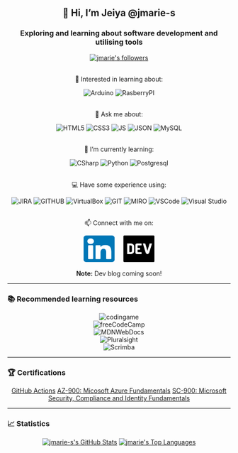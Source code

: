 
<!---
jmarie-s/jmarie-s is a ✨ special ✨ repository because its `README.md` (this file) appears on your GitHub profile.
You can click the Preview link to take a look at your changes.
--->
<div align="center">
  <section>
    <h1>👋 Hi, I’m Jeiya @jmarie-s </h1>
    <h3> Exploring and learning about software development and utilising tools</h3>
    <!-- 
        <a href="https://visitor-badge.laobi.icu/badge?page_id=jmarie-s.jmarie-s"><img alt="jmarie-s's visitors (not unique)" src="https://visitor-badge.laobi.icu/badge?page_id=jmarie-s.jmarie-s"/></a>
    -->
    <a href="https://img.shields.io/github/followers/jmarie-s?label=Follow&style=social"><img alt="jmarie's followers" src="https://img.shields.io/github/followers/jmarie-s?label=Follow&style=social"></a>
  </section>
  <section>
    <br/>
    <p>👀 Interested in learning about:</p>
    <div>
      <img src="https://img.shields.io/badge/Arduino-00979D?style=for-the-badge&logo=Arduino&logoColor=white" alt="Arduino"/>
      <img src="https://img.shields.io/badge/Raspberry%20Pi-A22846?style=for-the-badge&logo=Raspberry%20Pi&logoColor=white" alt="RasberryPI"/>
    </div>
    <br />
    <p>💬 Ask me about:</p>
    <div>
      <img src="https://img.shields.io/badge/HTML5-E34F26?style=for-the-badge&logo=html5&logoColor=white" alt="HTML5"/>
      <img src="https://img.shields.io/badge/CSS3-1572B6?style=for-the-badge&logo=css3&logoColor=white" alt="CSS3"/>
      <img src="https://img.shields.io/badge/JavaScript-323330?style=for-the-badge&logo=javascript&logoColor=F7DF1E" alt="JS"/>
      <img src="https://img.shields.io/badge/json-5E5C5C?style=for-the-badge&logo=json&logoColor=white" alt="JSON"/>
      <img src="https://img.shields.io/badge/MySQL-005C84?style=for-the-badge&logo=mysql&logoColor=white" alt="MySQL"/>
    </div>
    </br>
    <p>🌱 I’m currently learning:</p>
    <div>
      <img src="https://img.shields.io/badge/C%23-239120?style=for-the-badge&logo=c-sharp&logoColor=white" alt="CSharp"/>
      <img src="https://img.shields.io/badge/Python-FFD43B?style=for-the-badge&logo=python&logoColor=blue" alt="Python"/>
      <img src="https://img.shields.io/badge/PostgreSQL-316192?style=for-the-badge&logo=postgresql&logoColor=white"/ alt="Postgresql"/>
    </div>
    </br>
    <p>💻 Have some experience using:</p>
    <div>
      <img src="https://img.shields.io/badge/Jira-0052CC?style=for-the-badge&logo=Jira&logoColor=white" alt="JIRA"/>
      <img src="https://img.shields.io/badge/GitHub-100000?style=for-the-badge&logo=github&logoColor=white" alt="GITHUB"/>
      <img src="https://img.shields.io/badge/VirtualBox-21416b?style=for-the-badge&logo=VirtualBox&logoColor=white" alt="VirtualBox" />
       <img src="https://img.shields.io/badge/GIT-E44C30?style=for-the-badge&logo=git&logoColor=white" alt="GIT"/>
      <img src="https://img.shields.io/badge/Miro-F7C922?style=for-the-badge&logo=Miro&logoColor=050036" alt="MIRO"/>
      <img src="https://img.shields.io/badge/Visual_Studio_Code-0078D4?style=for-the-badge&logo=visual%20studio%20code&logoColor=white" alt="VSCode"/>
      <img src="https://img.shields.io/badge/Visual_Studio-5C2D91?style=for-the-badge&logo=visual%20studio&logoColor=white" alt="Visual Studio"/>
    </div>
    </br>
    <p>📫 Connect with me on: </p>
    <div align="center">
      <a href="https://www.linkedin.com/in/jeiya-marie-s-12541b188"><img src="/images/linkedIn.png" alt="linkedInLogo" width="70" height="60"></a>
      &nbsp
      &nbsp
      <a href="https://dev.to/jmaries"><img src="/images/dev.png" alt="devLogo" width="70" height="60"></a>
      </br>
      <p><strong>Note:</strong> Dev blog coming soon!</p>
    </div>
  </section>
  <section>
    <hr>
    <h3 align="left">📚 Recommended learning resources</h3>
      <div>
        <img src="https://img.shields.io/badge/CodinGame-F2BB13?style=for-the-badge&logo=codingame&logoColor=white" alt="codingame"/>
      </div>
      <div>
        <img src="https://img.shields.io/badge/freecodecamp-27273D?style=for-the-badge&logo=freecodecamp&logoColor=white" alt="freeCodeCamp"/>
      </div>
      <div>
          <img src="https://img.shields.io/badge/MDN_Web_Docs-black?style=for-the-badge&logo=mdnwebdocs&logoColor=white" alt="MDNWebDocs"/>
      </div>
      <div>
          <img src="https://img.shields.io/badge/Pluralsight-F15B2A?style=for-the-badge&logo=Pluralsight&logoColor=white" alt="Pluralsight"/>
      </div>
      <div>
          <img src="https://img.shields.io/badge/scrimba-2B283A?style=for-the-badge&logo=scrimba&logoColor=white" alt="Scrimba"/>
      </div>
  </section>
  <section>
    <hr>
    <h3 align="left">🏆 Certifications</h3>
    <a href="https://www.credly.com/badges/53fe4f3a-7989-48c2-8187-c01583126263/public_url">GitHub Actions</a>
    <a href="https://www.credly.com/badges/39f98084-93c1-4148-93a5-63830f78e21e/public_url"> AZ-900: Micosoft Azure Fundamentals</a>
    <a href="https://www.credly.com/badges/4b1c5782-7566-48bb-8ae6-3399c917e13e/public_url"> SC-900: Microsoft Security, Compliance and Identity Fundamentals</a>
  </section>
  <section>
    <hr>
    <h3 align="left">📈 Statistics</h3>
    <a href="https://github-readme-stats.vercel.app/api?username=jmarie-s&count_private=true&theme=apprentice"><img alt="jmarie-s's GitHub Stats"  src="https://github-readme-stats.vercel.app/api?username=jmarie-s&count_private=true&theme=apprentice"/></a>
    <a href="https://github-readme-stats.vercel.app/api/top-langs/?username=jmarie-s&layout=compact&theme=apprentice"><img alt="jmarie's Top Languages" src="https://github-readme-stats.vercel.app/api/top-langs/?username=jmarie-s&layout=compact&theme=apprentice"/></a>
  </section>
</div>

 
